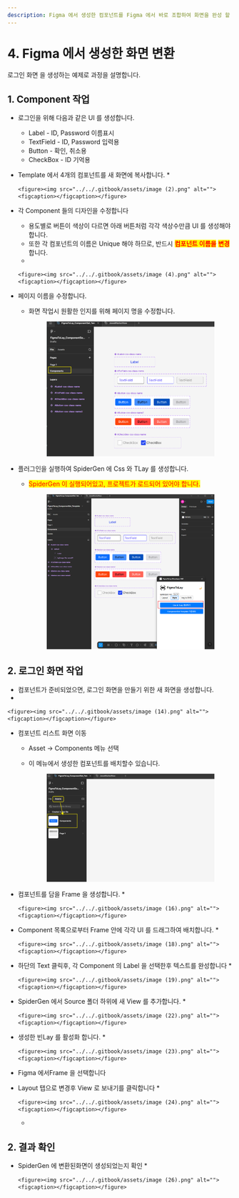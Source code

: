 ```yaml
---
description: Figma 에서 생성한 컴포넌트를 Figma 에서 바로 조합하여 화면을 완성 할 수 있습니다.
---
```


# 4. Figma 에서 생성한 화면 변환

로그인 화면 을 생성하는 예제로 과정을 설명합니다.

## 1. Component 작업

* 로그인을 위해 다음과 같은 UI 를 생성합니다.
  * Label - ID, Password 이름표시
  * TextField - ID, Password 입력용
  * Button - 확인, 취소용
  * CheckBox - ID 기억용
* Template 에서 4개의 컴포넌트를 새 화면에 복사합니다.
  *

      <figure><img src="../../.gitbook/assets/image (2).png" alt=""><figcaption></figcaption></figure>
* 각 Component 들의 디자인을 수정합니다
  * 용도별로 버튼이 색상이 다르면  아래   버튼처럼 각각 색상수만큼 UI 를 생성해야 합니다.
  * 또한 각 컴포넌트의 이름은 Unique 해야 하므로, 반드시 <mark style="color:red;">**컴포넌트 이름을**</mark> <mark style="color:red;">**변경**</mark>합니다.
  *

      <figure><img src="../../.gitbook/assets/image (4).png" alt=""><figcaption></figcaption></figure>


* 페이지 이름을 수정합니다.
  *   화면 작업시 원활한 인지를 위해 페이지 명을 수정합니다.

      <figure><img src="../../.gitbook/assets/image (13).png" alt=""><figcaption></figcaption></figure>


* 플러그인을 실행하여 SpiderGen 에 Css 와 TLay 를 생성합니다.
  *   <mark style="color:red;">SpiderGen 이 실행되어있고, 프로젝트가 로드되어 있어야 합니다.</mark>

      <figure><img src="../../.gitbook/assets/image (1).png" alt=""><figcaption></figcaption></figure>



## 2. 로그인 화면 작업

* 컴포넌트가 준비되었으면, 로그인 화면을 만들기 위한 새 화면을 생성합니다.
*

    <figure><img src="../../.gitbook/assets/image (14).png" alt=""><figcaption></figcaption></figure>
* 컴포넌트 리스트 화면 이동
  * Asset -> Components 메뉴 선택
  *   이 메뉴에서 생성한 컴포넌트를 배치할수 있습니다.

      <figure><img src="../../.gitbook/assets/image (15).png" alt=""><figcaption></figcaption></figure>


* 컴포넌트를 담을 Frame 을 생성합니다.
  *

      <figure><img src="../../.gitbook/assets/image (16).png" alt=""><figcaption></figcaption></figure>


* Component 목록으로부터 Frame 안에 각각 UI 를 드래그하여 배치합니다.
  *

      <figure><img src="../../.gitbook/assets/image (18).png" alt=""><figcaption></figcaption></figure>


* 하단의 Text 클릭후, 각 Component 의 Label 을 선택한후 텍스트를 완성합니다
  *

      <figure><img src="../../.gitbook/assets/image (19).png" alt=""><figcaption></figcaption></figure>


* SpiderGen 에서  Source 폴더  하위에 새 View 를 추가합니다.
  *

      <figure><img src="../../.gitbook/assets/image (22).png" alt=""><figcaption></figcaption></figure>


* 생성한 빈Lay 를 활성화 합니다.
  *

      <figure><img src="../../.gitbook/assets/image (23).png" alt=""><figcaption></figcaption></figure>



* Figma 에서Frame 을 선택합니다
* Layout 탭으로 변경후 View 로 보내기를 클릭합니다
  *

      <figure><img src="../../.gitbook/assets/image (24).png" alt=""><figcaption></figcaption></figure>
  *



## 2. 결과 확인

* SpiderGen 에 변환된화면이 생성되었는지 확인
  *

      <figure><img src="../../.gitbook/assets/image (26).png" alt=""><figcaption></figcaption></figure>

